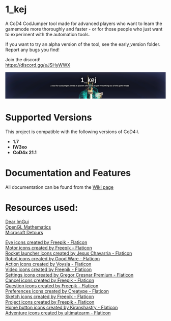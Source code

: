 # 1_kej
A CoD4 CodJumper tool made for advanced players who want to learn the gamemode more thoroughly and faster - or for those people who just want to experiment with the automation tools. 

If you want to try an alpha version of the tool, see the early_version folder.
Report any bugs you find!

Join the discord!\
https://discord.gg/eJSHyWWX

![](https://github.com/kejjjjj/1_kej/raw/master/resources/banner.png)

# Supported Versions


This project is compatible with the following versions of CoD4:\
- **1.7**
- **IW3xo**
- **CoD4x 21.1**


# Documentation and Features

All documentation can be found from the [Wiki page](https://github.com/kejjjjj/1_kej/wiki)

# Resources used: 

<a href="https://github.com/ocornut/imgui" title="imgui">Dear ImGui</a>\
<a href="https://github.com/g-truc/glm" title="glm">OpenGL Mathematics</a>\
<a href="https://github.com/microsoft/Detours" title="detours">Microsoft Detours</a>


<a href="https://www.flaticon.com/free-icons/eye" title="eye icons">Eye icons created by Freepik - Flaticon</a>\
<a href="https://www.flaticon.com/free-icons/motor" title="motor icons">Motor icons created by Freepik - Flaticon</a>\
<a href="https://www.flaticon.com/free-icons/rocket-launcher" title="rocket launcher icons">Rocket launcher icons created by Jesus Chavarria - Flaticon</a>\
<a href="https://www.flaticon.com/free-icons/robot" title="robot icons">Robot icons created by Good Ware - Flaticon</a>\
<a href="https://www.flaticon.com/free-icons/action" title="action icons">Action icons created by Voysla - Flaticon</a>\
<a href="https://www.flaticon.com/free-icons/video" title="video icons">Video icons created by Freepik - Flaticon</a>\
<a href="https://www.flaticon.com/free-icons/settings" title="settings icons">Settings icons created by Gregor Cresnar Premium - Flaticon</a>\
<a href="https://www.flaticon.com/free-icons/cancel" title="cancel icons">Cancel icons created by Freepik - Flaticon</a>\
<a href="https://www.flaticon.com/free-icons/question" title="question icons">Question icons created by Freepik - Flaticon</a>\
<a href="https://www.flaticon.com/free-icons/preferences" title="preferences icons">Preferences icons created by Creatype - Flaticon</a>\
<a href="https://www.flaticon.com/free-icons/sketch" title="sketch icons">Sketch icons created by Freepik - Flaticon</a>\
<a href="https://www.flaticon.com/free-icons/project" title="project icons">Project icons created by Freepik - Flaticon</a>\
<a href="https://www.flaticon.com/free-icons/home-button" title="home button icons">Home button icons created by Kiranshastry - Flaticon</a>\
<a href="https://www.flaticon.com/free-icons/adventure" title="adventure icons">Adventure icons created by ultimatearm - Flaticon</a>
